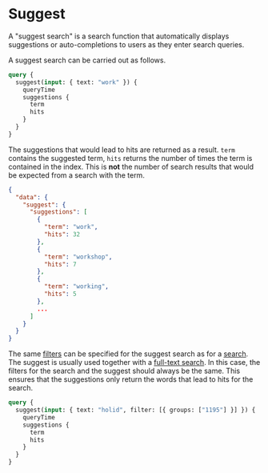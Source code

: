 # Suggest

A "suggest search" is a search function that automatically displays suggestions or auto-completions to users as they enter search queries.

A suggest search can be carried out as follows.

```graphql
query {
  suggest(input: { text: "work" }) {
    queryTime
    suggestions {
      term
      hits
    }
  }
}
```

The suggestions that would lead to hits are returned as a result. `term` contains the suggested term, `hits` returns the number of times the term is contained in the index. This is **not** the number of search results that would be expected from a search with the term.

```json
{
  "data": {
    "suggest": {
      "suggestions": [
        {
          "term": "work",
          "hits": 32
        },
        {
          "term": "workshop",
          "hits": 7
        },
        {
          "term": "working",
          "hits": 5
        },
        ...
      ]
    }
  }
}
```

The same [filters](filtered-search.md) can be specified for the suggest search as for a [search](index.md#). The suggest is usually used together with a [full-text search](index.md#full-text-search). In this case, the filters for the search and the suggest should always be the same. This ensures that the suggestions only return the words that lead to hits for the search.

```graphql
query {
  suggest(input: { text: "holid", filter: [{ groups: ["1195"] }] }) {
    queryTime
    suggestions {
      term
      hits
    }
  }
}
```
